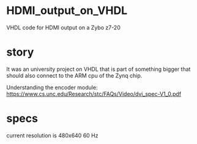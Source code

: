 # HDMI_output_on_VHDL
VHDL code for HDMI output on a Zybo z7-20

# story
It was an university project on VHDL that is part of something bigger that should also connect to the ARM cpu of the Zynq chip.

Understanding the encoder module: https://www.cs.unc.edu/Research/stc/FAQs/Video/dvi_spec-V1_0.pdf

# specs
current resolution is 480x640 60 Hz
